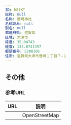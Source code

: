 ```yaml
---
ID: h8tKT
総称: null
名称: 唐崎神社
名称読み: null
別名: null
都道府県: 滋賀県
区域: 大津市
緯度: 35.04743
経度: 135.8741397
郵便番号: 5200106
住所: 滋賀県大津市唐崎１丁目７−１
---
```


## その他

### 参考URL

| URL | 説明          |
| --- | ------------- |
|     | OpenStreetMap |
